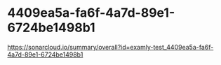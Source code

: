 # 4409ea5a-fa6f-4a7d-89e1-6724be1498b1
https://sonarcloud.io/summary/overall?id=examly-test_4409ea5a-fa6f-4a7d-89e1-6724be1498b1

